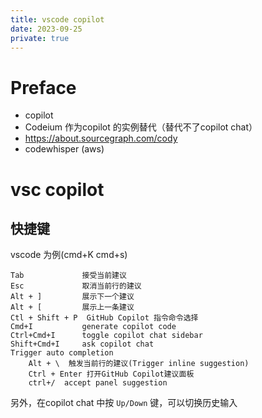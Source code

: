 ```yaml
---
title: vscode copilot
date: 2023-09-25
private: true
---
```

# Preface
- copilot
- Codeium 作为copilot 的实例替代（替代不了copilot chat）
- https://about.sourcegraph.com/cody
- codewhisper (aws)

# vsc copilot
## 快捷键 
vscode 为例(cmd+K cmd+s)

    Tab             接受当前建议
    Esc             取消当前行的建议
    Alt + ]         展示下一个建议
    Alt + [         展示上一条建议
    Ctl + Shift + P  GitHub Copilot 指令命令选择
    Cmd+I           generate copilot code
    Ctrl+Cmd+I      toggle copilot chat sidebar
    Shift+Cmd+I     ask copilot chat
    Trigger auto completion
        Alt + \  触发当前行的建议(Trigger inline suggestion)
        Ctrl + Enter 打开GitHub Copilot建议面板
        ctrl+/  accept panel suggestion

另外，在copilot chat 中按 `Up/Down` 键，可以切换历史输入